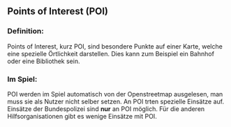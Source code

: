 ## Points of Interest (POI)
### Definition:
Points of Interest, kurz POI, sind besondere Punkte auf einer Karte, welche eine spezielle Örtlichkeit darstellen. Dies kann zum Beispiel ein Bahnhof oder eine Bibliothek sein.
### Im Spiel:
POI werden im Spiel automatisch von der Openstreetmap ausgelesen, man muss sie als Nutzer nicht selber setzen. An POI trten spezielle Einsätze auf. Einsätze der Bundespolizei sind **nur** an POI möglich. Für die anderen Hilfsorganisationen gibt es wenige Einsätze mit POI.
